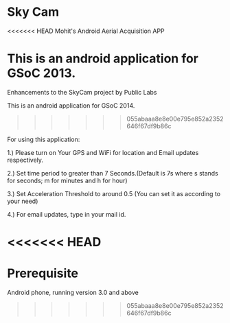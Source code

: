 Sky Cam
=======

<<<<<<< HEAD
Mohit's Android Aerial Acquisition APP

This is an android application for GSoC 2013.
=======
Enhancements to the SkyCam project by Public Labs

This is an android application for GSoC 2014.
>>>>>>> 055abaaa8e8e00e795e852a2352646f67df9b86c

For using this application:

1.) Please turn on Your GPS and WiFi for location and Email updates respectively.

2.) Set time period to greater than 7 Seconds.(Default is 7s where s stands for seconds; m for minutes and h for hour)

3.) Set Acceleration Threshold to around 0.5 (You can set it as according to your need)

4.) For email updates, type in your mail id.


<<<<<<< HEAD
=======
Prerequisite
=======
Android phone, running version 3.0 and above
>>>>>>> 055abaaa8e8e00e795e852a2352646f67df9b86c
